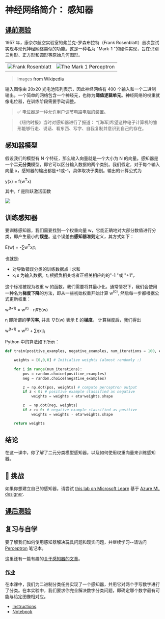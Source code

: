 # 神经网络简介： 感知器

## [课前测验](https://red-field-0a6ddfd03.1.azurestaticapps.net/quiz/103)

1957 年，康奈尔航空实验室的弗兰克-罗森布拉特（Frank Rosenblatt）首次尝试实现与现代神经网络类似的功能。这是一种名为 "Mark-1 "的硬件实现，旨在识别三角形、正方形和圆形等原始几何图形。

|      |      |
|--------------|-----------|
|<img src='../images/Rosenblatt-wikipedia.jpg' alt='Frank Rosenblatt'/> | <img src='../images/Mark_I_perceptron_wikipedia.jpg' alt='The Mark 1 Perceptron' />|

> Images [from Wikipedia](https://en.wikipedia.org/wiki/Perceptron)

输入图像由 20x20 光电池阵列表示，因此神经网络有 400 个输入和一个二进制输出。一个简单的网络包含一个神经元，也称为**阈值逻辑单元**。神经网络的权重就像电位器，在训练阶段需要手动调整。

> ✅ 电位器是一种允许用户调节电路电阻的装置。

> 《纽约时报》当时对感知器进行了报道： *[海军]希望这种电子计算机的雏形能够行走、说话、看东西、写字、自我复制并意识到自己的存在。

## 感知器模型

假设我们的模型有 N 个特征，那么输入向量就是一个大小为 N 的向量。感知器是一个**二元分类**模型，即它可以区分输入数据的两个类别。我们假定，对于每个输入向量 x，感知器的输出都是+1或-1，具体取决于类别。输出的计算公式为

y(x) = f(w<sup>T</sup>x)

其中，f 是阶跃激活函数

<!-- img src="http://www.sciweavers.org/tex2img.php?eq=f%28x%29%20%3D%20%5Cbegin%7Bcases%7D%0A%20%20%20%20%20%20%20%20%20%2B1%20%26%20x%20%5Cgeq%200%20%5C%5C%0A%20%20%20%20%20%20%20%20%20-1%20%26%20x%20%3C%200%0A%20%20%20%20%20%20%20%5Cend%7Bcases%7D%20%5C%5C%0A&bc=White&fc=Black&im=jpg&fs=12&ff=arev&edit=0" align="center" border="0" alt="f(x) = \begin{cases} +1 & x \geq 0 \\ -1 & x < 0 \end{cases} \\" width="154" height="50" / -->
<img src="../images/activation-func.png"/>

## 训练感知器

要训练感知器，我们需要找到一个权重向量 w，它能正确地对大部分数值进行分类，即产生最小的**误差**。这个误差由**感知器准则**定义，其方式如下：

E(w) = -&sum;w<sup>T</sup>x<sub>i</sub>t<sub>i</sub>

也就是:

* 对导致错误分类的训练数据点 i 求和
* x<sub>i</sub> s 为输入数据，t<sub>i</sub> 根据负相关或者正相关相应的的"-1 "或 "+1"。

这个标准被视为权重 w 的函数，我们需要将其最小化。通常情况下，我们会使用一种名为**梯度下降**的方法，即从一些初始权重开始计算 w<sup>(0)</sup>, 然后每一步都根据公式更新权重：

w<sup>(t+1)</sup> = w<sup>(t)</sup> - &eta;&nabla;E(w)

 &eta; 即所谓的**学习率**, 并且 &nabla;E(w) 表示 E 的**梯度**。 计算梯度后，我们得出

w<sup>(t+1)</sup> = w<sup>(t)</sup> + &sum;&eta;x<sub>i</sub>t<sub>i</sub>

Python 中的算法如下所示：

```python
def train(positive_examples, negative_examples, num_iterations = 100, eta = 1):

    weights = [0,0,0] # Initialize weights (almost randomly :)
        
    for i in range(num_iterations):
        pos = random.choice(positive_examples)
        neg = random.choice(negative_examples)

        z = np.dot(pos, weights) # compute perceptron output
        if z < 0: # positive example classified as negative
            weights = weights + eta*weights.shape

        z  = np.dot(neg, weights)
        if z >= 0: # negative example classified as positive
            weights = weights - eta*weights.shape

    return weights
```

## 结论

在这一课中，你了解了二元分类模型感知器，以及如何使用权重向量来训练感知器。

## 🚀 挑战

如果你想建立自己的感知器，请尝试 [this lab on Microsoft Learn](https://docs.microsoft.com/en-us/azure/machine-learning/component-reference/two-class-averaged-perceptron?WT.mc_id=academic-77998-cacaste) 基于 [Azure ML designer](https://docs.microsoft.com/en-us/azure/machine-learning/concept-designer?WT.mc_id=academic-77998-cacaste).

## [课后测验](https://red-field-0a6ddfd03.1.azurestaticapps.net/quiz/203)

## 复习与自学

要了解我们如何使用感知器解决玩具问题和现实问题，并继续学习--请访问 [Perceptron](../Perceptron.ipynb) 笔记本。

这里还有一篇有趣的[关于感知器的文章](https://towardsdatascience.com/what-is-a-perceptron-basics-of-neural-networks-c4cfea20c590)。

### [作业](lab/README.md)

在本课中，我们为二进制分类任务实现了一个感知器，并用它对两个手写数字进行了分类。在本实验中，我们要求你完全解决数字分类问题，即确定哪个数字最有可能与给定图像相对应。

* [Instructions](../lab/README.md)
* [Notebook](../lab/PerceptronMultiClass.ipynb)
